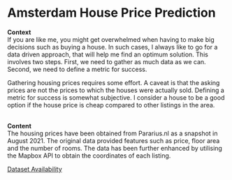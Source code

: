 # Amsterdam House Price Prediction
**Context**<br>
If you are like me, you might get overwhelmed when having to make big decisions such as buying a house. In such cases, I always like to go for a data driven approach, that will help me find an optimum solution. This involves two steps. First, we need to gather as much data as we can. Second, we need to define a metric for success.

Gathering housing prices requires some effort. A caveat is that the asking prices are not the prices to which the houses were actually sold. Defining a metric for success is somewhat subjective. I consider a house to be a good option if the house price is cheap compared to other listings in the area.
<br>
<br>

**Content**<br>
The housing prices have been obtained from Pararius.nl as a snapshot in August 2021. The original data provided features such as price, floor area and the number of rooms. The data has been further enhanced by utilising the Mapbox API to obtain the coordinates of each listing.

[Dataset Availability](https://www.kaggle.com/datasets/thomasnibb/amsterdam-house-price-prediction)
